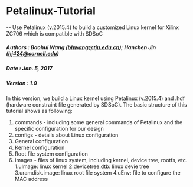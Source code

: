 # Petalinux-Tutorial
-- Use Petalinux (v.2015.4) to build a customized Linux kernel for Xilinx ZC706 which is compatible with SDSoC

##### Authors : Baohui Wang (bhwang@tju.edu.cn); Hanchen Jin (hj424@cornell.edu)
##### Date    : Jan. 5, 2017
##### Version : 1.0

In this version, we build a Linux kernel using Petalinux (v.2015.4) and .hdf (hardware constraint file generated by SDSoC).
The basic structure of this tutorial shows as following:

1. commands - including some general commands of Petalinux and the specific configuration for our design
2. configs - details about Linux configuration
  1. General configuration 
  2. Kernel configuration
  3. Root file system configuration   
3. images - files of linux system, including kernel, device tree, rootfs, etc.
  1.uImage: linux kernel
  2.devicetree.dtb: linux devie tree
  3.uramdisk.image: linux root file system
  4.uEnv: file to configure the MAC address

